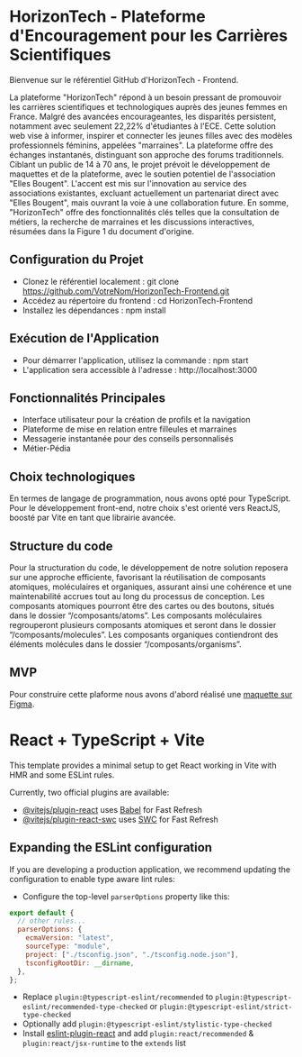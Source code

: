 # HorizonTech - Plateforme d'Encouragement pour les Carrières Scientifiques

Bienvenue sur le référentiel GitHub d'HorizonTech - Frontend.

La plateforme "HorizonTech" répond à un besoin pressant de promouvoir les carrières scientifiques et technologiques auprès des jeunes femmes en France. Malgré des avancées encourageantes, les disparités persistent, notamment avec seulement 22,22% d'étudiantes à l'ECE. Cette solution web vise à informer, inspirer et connecter les jeunes filles avec des modèles professionnels féminins, appelées "marraines". La plateforme offre des échanges instantanés, distinguant son approche des forums traditionnels. Ciblant un public de 14 à 70 ans, le projet prévoit le développement de maquettes et de la plateforme, avec le soutien potentiel de l'association "Elles Bougent". L'accent est mis sur l'innovation au service des associations existantes, excluant actuellement un partenariat direct avec "Elles Bougent", mais ouvrant la voie à une collaboration future. En somme, "HorizonTech" offre des fonctionnalités clés telles que la consultation de métiers, la recherche de marraines et les discussions interactives, résumées dans la Figure 1 du document d'origine.

## Configuration du Projet

- Clonez le référentiel localement : git clone https://github.com/VotreNom/HorizonTech-Frontend.git
- Accédez au répertoire du frontend : cd HorizonTech-Frontend
- Installez les dépendances : npm install

## Exécution de l'Application

- Pour démarrer l'application, utilisez la commande : npm start
- L'application sera accessible à l'adresse : http://localhost:3000

## Fonctionnalités Principales

- Interface utilisateur pour la création de profils et la navigation
- Plateforme de mise en relation entre filleules et marraines
- Messagerie instantanée pour des conseils personnalisés
- Métier-Pédia

## Choix technologiques

En termes de langage de programmation, nous avons opté pour TypeScript. Pour le développement front-end, notre choix s'est orienté vers ReactJS, boosté par Vite en tant que librairie avancée.

## Structure du code

Pour la structuration du code, le développement de notre solution reposera sur une approche efficiente, favorisant la réutilisation de composants atomiques, moléculaires et organiques, assurant ainsi une cohérence et une maintenabilité accrues tout au long du processus de conception. Les composants atomiques pourront être des cartes ou des boutons, situés dans le dossier “/composants/atoms”. Les composants moléculaires regrouperont plusieurs composants atomiques et seront dans le dossier “/composants/molecules”. Les composants organiques contiendront des éléments molécules dans le dossier “/composants/organisms”.

## MVP

Pour construire cette plaforme nous avons d'abord réalisé une [maquette sur Figma](https://www.figma.com/file/VV0BEJh4jwQf1BppeBbB5K/Wireframe-HorizonTech?type=design&node-id=0-1&mode=design&t=1Fn8McvCqCWK1TxT-0).

# React + TypeScript + Vite

This template provides a minimal setup to get React working in Vite with HMR and some ESLint rules.

Currently, two official plugins are available:

- [@vitejs/plugin-react](https://github.com/vitejs/vite-plugin-react/blob/main/packages/plugin-react/README.md) uses [Babel](https://babeljs.io/) for Fast Refresh
- [@vitejs/plugin-react-swc](https://github.com/vitejs/vite-plugin-react-swc) uses [SWC](https://swc.rs/) for Fast Refresh

## Expanding the ESLint configuration

If you are developing a production application, we recommend updating the configuration to enable type aware lint rules:

- Configure the top-level `parserOptions` property like this:

```js
export default {
  // other rules...
  parserOptions: {
    ecmaVersion: "latest",
    sourceType: "module",
    project: ["./tsconfig.json", "./tsconfig.node.json"],
    tsconfigRootDir: __dirname,
  },
};
```

- Replace `plugin:@typescript-eslint/recommended` to `plugin:@typescript-eslint/recommended-type-checked` or `plugin:@typescript-eslint/strict-type-checked`
- Optionally add `plugin:@typescript-eslint/stylistic-type-checked`
- Install [eslint-plugin-react](https://github.com/jsx-eslint/eslint-plugin-react) and add `plugin:react/recommended` & `plugin:react/jsx-runtime` to the `extends` list
